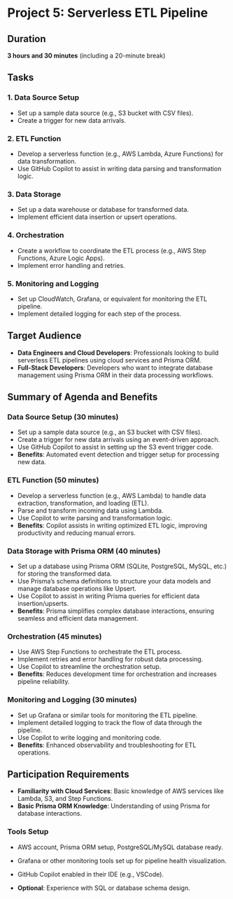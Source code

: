 # Project 5: Serverless ETL Pipeline

## Duration

**3 hours and 30 minutes** (including a 20-minute break)

## Tasks

### 1. Data Source Setup

* Set up a sample data source (e.g., S3 bucket with CSV files).
* Create a trigger for new data arrivals.

### 2. ETL Function

* Develop a serverless function (e.g., AWS Lambda, Azure Functions) for data transformation.
* Use GitHub Copilot to assist in writing data parsing and transformation logic.

### 3. Data Storage

* Set up a data warehouse or database for transformed data.
* Implement efficient data insertion or upsert operations.

### 4. Orchestration

* Create a workflow to coordinate the ETL process (e.g., AWS Step Functions, Azure Logic Apps).
* Implement error handling and retries.

### 5. Monitoring and Logging

* Set up CloudWatch, Grafana, or equivalent for monitoring the ETL pipeline.
* Implement detailed logging for each step of the process.

## Target Audience

* **Data Engineers and Cloud Developers**: Professionals looking to build serverless ETL pipelines using cloud services and Prisma ORM.
* **Full-Stack Developers**: Developers who want to integrate database management using Prisma ORM in their data processing workflows.

## Summary of Agenda and Benefits

### Data Source Setup (30 minutes)

* Set up a sample data source (e.g., an S3 bucket with CSV files).
* Create a trigger for new data arrivals using an event-driven approach.
* Use GitHub Copilot to assist in setting up the S3 event trigger code.
* **Benefits**: Automated event detection and trigger setup for processing new data.

### ETL Function (50 minutes)

* Develop a serverless function (e.g., AWS Lambda) to handle data extraction, transformation, and loading (ETL).
* Parse and transform incoming data using Lambda.
* Use Copilot to write parsing and transformation logic.
* **Benefits**: Copilot assists in writing optimized ETL logic, improving productivity and reducing manual errors.

### Data Storage with Prisma ORM (40 minutes)

* Set up a database using Prisma ORM (SQLite, PostgreSQL, MySQL, etc.) for storing the transformed data.
* Use Prisma’s schema definitions to structure your data models and manage database operations like Upsert.
* Use Copilot to assist in writing Prisma queries for efficient data insertion/upserts.
* **Benefits**: Prisma simplifies complex database interactions, ensuring seamless and efficient data management.

### Orchestration (45 minutes)

* Use AWS Step Functions to orchestrate the ETL process.
* Implement retries and error handling for robust data processing.
* Use Copilot to streamline the orchestration setup.
* **Benefits**: Reduces development time for orchestration and increases pipeline reliability.

### Monitoring and Logging (30 minutes)

* Set up Grafana or similar tools for monitoring the ETL pipeline.
* Implement detailed logging to track the flow of data through the pipeline.
* Use Copilot to write logging and monitoring code.
* **Benefits**: Enhanced observability and troubleshooting for ETL operations.

## Participation Requirements

* **Familiarity with Cloud Services**: Basic knowledge of AWS services like Lambda, S3, and Step Functions.
* **Basic Prisma ORM Knowledge**: Understanding of using Prisma for database interactions.

### Tools Setup

* AWS account, Prisma ORM setup, PostgreSQL/MySQL database ready.
* Grafana or other monitoring tools set up for pipeline health visualization.
* GitHub Copilot enabled in their IDE (e.g., VSCode).

* **Optional**: Experience with SQL or database schema design.

